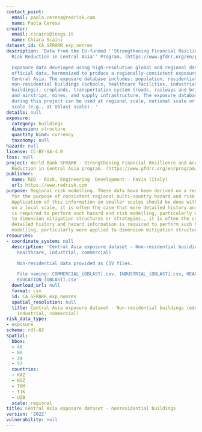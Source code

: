 ```yaml
---
contact_point:
  email: paola.ceresa@redrisk.com
  name: Paola Ceresa
creator:
  email: cscaini@inogs.it
  name: Chiara Scaini
dataset_id: CA_SFRARR_exp_nonres
description: 'Data from the EU-funded ''Strengthening Financial Resilience and Accelerating
  Risk Reduction in Central Asia'' Program. (https://www.gfdrr.org/en/program/SFRARR-Central-Asia).

  Exposure data developed using high-resolution global and regional datasets and local
  official data, harmonized to produce a regionally-consistent exposure database for
  Central Asia. The exposure database includes: population, residential buildings,
  non-residential buildings (schools, healthcare facilities, industrial and commercial
  buildings), croplands, transportation system (roads, railways and bridges), airports
  and airstrips, mines, and supply infrastructure. The exposure database developed
  during this project can be used at regional scale, national scale or sub-national
  scale (e.g., at Oblast scale). '
details: null
exposure:
  category: buildings
  dimension: structure
  quantity_kind: currency
  taxonomy: null
hazard: null
license: CC-BY-SA-4.0
loss: null
project: World Bank SFRARR - Strengthening Financial Resilience and Accelerating Risk
  Reduction in Central Asia program. (https://www.gfdrr.org/en/program/SFRARR-Central-Asia)
publisher:
  name: RED - Risk, Engineering  Development - Pavia (Italy)
  url: https://www.redrisk.com
purpose: Regional risk modelling. These data have been derived on a regional scale
  for the purpose of consistent regional multi-country hazard and risk assessment.
  Application of this information on smaller scales should be done with care. Importantly
  on a local scale, it is often the case that more detailed history and hazard information
  is required to perform such hazard and risk modelling, particularly were applied
  to dimension mitigation structures or strategies., it is often the case that more
  detailed history and hazard information is required to perform such hazard and risk
  modelling, particularly were applied to dimension mitigation structures or strategies
resources:
- coordinate_system: null
  description: 'Central Asia exposure dataset - Non-residential buildings (education,
    healthcare, industrial, commercial)

    Non-residential data provided as CSV files.

    File naming: COMMERCIAL_[OBLAST].csv, INDUSTRIAL_[OBLAST].csv, HEALTHCARE_[OBLAST].csv,
    EDUCATION_[OBLAST].csv'
  download_url: null
  format: csv
  id: CA_SFRARR_exp_nonres
  spatial_resolution: null
  title: Central Asia exposure dataset - Non-residential buildings (education, healthcare,
    industrial, commercial)
risk_data_type:
- exposure
schema: rdl-02
spatial:
  bbox:
  - 46
  - 88
  - 34
  - 57
  countries:
  - KAZ
  - KGZ
  - TKM
  - TJK
  - UZB
  scale: regional
title: Central Asia exposure dataset - nonresidential buildings
version: '2022'
vulnerability: null
---
```

